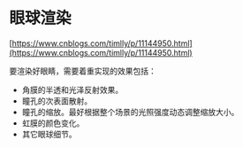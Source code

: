 # 眼球渲染

[https://www.cnblogs.com/timlly/p/11144950.html](https://www.cnblogs.com/timlly/p/11144950.html)

要渲染好眼睛，需要着重实现的效果包括：

* 角膜的半透和光泽反射效果。
* 瞳孔的次表面散射。
* 瞳孔的缩放。最好根据整个场景的光照强度动态调整缩放大小。
* 虹膜的颜色变化。
* 其它眼球细节。

